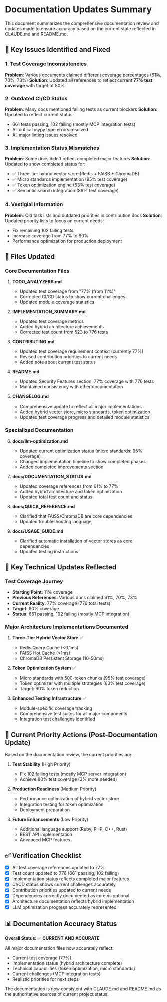 # Documentation Updates Summary

This document summarizes the comprehensive documentation review and updates made to ensure accuracy based on the current state reflected in CLAUDE.md and README.md.

## 🎯 Key Issues Identified and Fixed

### 1. Test Coverage Inconsistencies
**Problem**: Various documents claimed different coverage percentages (61%, 70%, 73%)
**Solution**: Updated all references to reflect current **77% test coverage** with target of 80%

### 2. Outdated CI/CD Status
**Problem**: Many docs mentioned failing tests as current blockers
**Solution**: Updated to reflect current status:
- 661 tests passing, 102 failing (mostly MCP integration tests)
- All critical mypy type errors resolved
- All major linting issues resolved

### 3. Implementation Status Mismatches
**Problem**: Some docs didn't reflect completed major features
**Solution**: Updated to show completed status for:
- ✅ Three-tier hybrid vector store (Redis + FAISS + ChromaDB)
- ✅ Micro standards implementation (95% test coverage)
- ✅ Token optimization engine (63% test coverage)
- ✅ Semantic search integration (88% test coverage)

### 4. Vestigial Information
**Problem**: Old task lists and outdated priorities in contribution docs
**Solution**: Updated priority lists to focus on current needs:
- Fix remaining 102 failing tests
- Increase coverage from 77% to 80%
- Performance optimization for production deployment

## 📁 Files Updated

### Core Documentation Files
1. **TODO_ANALYZERS.md**
   - Updated test coverage from "77% (from 11%)" 
   - Corrected CI/CD status to show current challenges
   - Updated module coverage statistics

2. **IMPLEMENTATION_SUMMARY.md**
   - Updated test coverage metrics
   - Added hybrid architecture achievements
   - Corrected test count from 523 to 776 tests

3. **CONTRIBUTING.md**
   - Updated test coverage requirement context (currently 77%)
   - Revised contribution priorities to current needs
   - Added note about current test status

4. **README.md**
   - Updated Security Features section: 77% coverage with 776 tests
   - Maintained consistency with other documentation

5. **CHANGELOG.md**
   - Comprehensive update to reflect all major implementations
   - Added hybrid vector store, micro standards, token optimization
   - Updated test coverage progress and detailed module statistics

### Specialized Documentation
6. **docs/llm-optimization.md**
   - Updated current optimization status (micro standards: 95% coverage)
   - Changed implementation timeline to show completed phases
   - Added completed improvements section

7. **docs/DOCUMENTATION_STATUS.md**
   - Updated coverage references from 61% to 77%
   - Added hybrid architecture and token optimization
   - Updated total test count and status

8. **docs/QUICK_REFERENCE.md**
   - Clarified that FAISS/ChromaDB are core dependencies
   - Updated troubleshooting language

9. **docs/USAGE_GUIDE.md**
   - Clarified automatic installation of vector stores as core dependencies
   - Updated testing instructions

## 🔧 Key Technical Updates Reflected

### Test Coverage Journey
- **Starting Point**: 11% coverage
- **Previous References**: Various docs claimed 61%, 70%, 73%
- **Current Reality**: 77% coverage (776 total tests)
- **Target**: 80% coverage
- **Status**: 661 passing, 102 failing (mostly MCP integration)

### Major Architecture Implementations Documented
1. **Three-Tier Hybrid Vector Store** ✅
   - Redis Query Cache (<0.1ms)
   - FAISS Hot Cache (<1ms) 
   - ChromaDB Persistent Storage (10-50ms)

2. **Token Optimization System** ✅
   - Micro standards with 500-token chunks (95% test coverage)
   - Token optimizer with multiple strategies (63% test coverage)
   - Target: 90% token reduction

3. **Enhanced Testing Infrastructure** ✅
   - Module-specific coverage tracking
   - Comprehensive test suites for all major components
   - Integration test challenges identified

## 🎯 Current Priority Actions (Post-Documentation Update)

Based on the documentation review, the current priorities are:

1. **Test Stability** (High Priority)
   - Fix 102 failing tests (mostly MCP server integration)
   - Achieve 80% test coverage (3% more needed)

2. **Production Readiness** (Medium Priority)
   - Performance optimization of hybrid vector store
   - Integration testing for token optimization
   - Deployment preparation

3. **Future Enhancements** (Low Priority)
   - Additional language support (Ruby, PHP, C++, Rust)
   - REST API implementation
   - Advanced MCP features

## ✅ Verification Checklist

- [x] All test coverage references updated to 77%
- [x] Test count updated to 776 (661 passing, 102 failing)
- [x] Implementation status reflects completed major features
- [x] CI/CD status shows current challenges accurately
- [x] Contribution priorities updated to current needs
- [x] Dependencies correctly documented as core vs optional
- [x] Architecture documentation reflects hybrid implementation
- [x] LLM optimization progress accurately represented

## 📊 Documentation Accuracy Status

**Overall Status**: ✅ **CURRENT AND ACCURATE**

All major documentation files now accurately reflect:
- Current test coverage (77%)
- Implementation status (hybrid architecture complete)
- Technical capabilities (token optimization, micro standards)
- Current challenges (MCP integration tests)
- Realistic priorities for next steps

The documentation is now consistent with CLAUDE.md and README.md as the authoritative sources of current project status.